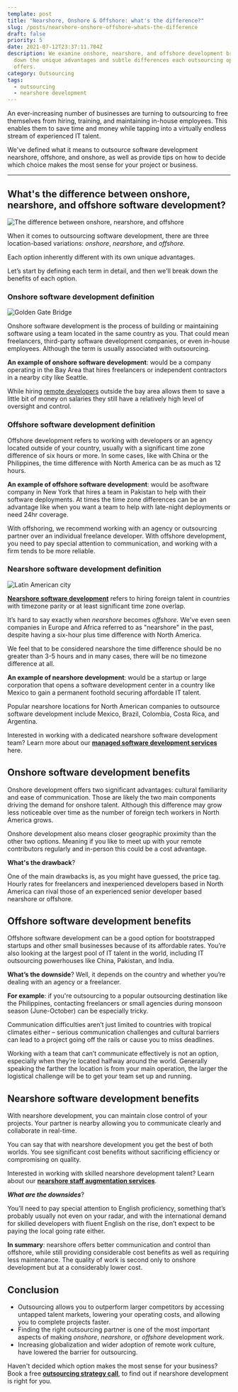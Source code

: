 ```yaml
---
template: post
title: "Nearshore, Onshore & Offshore: what's the difference?"
slug: /posts/nearshore-onshore-offshore-whats-the-difference
draft: false
priority: 5
date: 2021-07-12T23:37:11.704Z
description: We examine onshore, nearshore, and offshore development breaking
  down the unique advantages and subtle differences each outsourcing option
  offers.
category: Outsourcing
tags:
  - outsourcing
  - nearshore development
---
```

An ever-increasing number of businesses are turning to outsourcing to free themselves from hiring, training, and maintaining in-house employees. This enables them to save time and money while tapping into a virtually endless stream of experienced IT talent. 

We've defined what it means to outsource software development nearshore, offshore, and onshore, as well as provide tips on how to decide which choice makes the most sense for your project or business.

- - -

## What's the difference between onshore, nearshore, and offshore software development?

![The difference between onshore, nearshore, and offshore](/media/onshore-nearshore-offshore-outsourcing-1-.jpg)

When it comes to outsourcing software development, there are three location-based variations: *onshore*, *nearshore*, and *offshore.*

Each option inherently different with its own unique advantages.

Let’s start by defining each term in detail, and then we'll break down the benefits of each option.

### Onshore software development definition

![Golden Gate Bridge](/media/outsourcing-software-development-onshore2-1-.jpg)

Onshore software development is the process of building or maintaining software using a team located in the same country as you. That could mean freelancers, third-party software development companies, or even in-house employees. Although the term is usually associated with outsourcing.

**An example of onshore software development**: would be a company operating in the Bay Area that hires freelancers or independent contractors in a nearby city like Seattle.

While hiring [remote developers](https://www.bluecoding.com/post/advantages-of-hiring-remote-programmers) outside the bay area allows them to save a little bit of money on salaries they still have a relatively high level of oversight and control.

### Offshore software development definition

Offshore development refers to working with developers or an agency located outside of your country, usually with a significant time zone difference of six hours or more. In some cases, like with China or the Philippines, the time difference with North America can be as much as 12 hours.

**An example of offshore software development**: would be asoftware company in New York that hires a team in Pakistan to help with their software deployments. At times the time zone differences can be an advantage like when you want a team to help with late-night deployments or need 24hr coverage.

With offshoring, we recommend working with an agency or outsourcing partner over an individual freelance developer. With offshore development, you need to pay special attention to communication, and working with a firm tends to be more reliable.

### Nearshore software development definition

![Latin American city](/media/nearshore-outsourcing-software-development.jpg)

**[Nearshore software development](https://www.bluecoding.com/nearshore-software-development-services)** refers to hiring foreign talent in countries with timezone parity or at least significant time zone overlap.

It’s hard to say exactly when *nearshore* becomes *offshore.* We've even seen companies in Europe and Africa referred to as "nearshore" in the past, despite having a six-hour plus time difference with North America.

We feel that to be considered nearshore the time difference should be no greater than 3-5 hours and in many cases, there will be no timezone difference at all.

**An example of nearshore development**: would be a startup or large corporation that opens a software development center in a country like Mexico to gain a permanent foothold securing affordable IT talent.

Popular nearshore locations for North American companies to outsource software development include Mexico, Brazil, Colombia, Costa Rica, and Argentina.

Interested in working with a dedicated nearshore software development team? Learn more about our **[managed software development services](https://www.bluecoding.com/managed-software-development-services)** here.

## Onshore software development benefits

Onshore development offers two significant advantages: cultural familiarity and ease of communication. Those are likely the two main components driving the demand for onshore talent. Although this difference may grow less noticeable over time as the number of foreign tech workers in North America grows.

Onshore development also means closer geographic proximity than the other two options. Meaning if you like to meet up with your remote contributors regularly and in-person this could be a cost advantage.

**What's the drawback**?

One of the main drawbacks is, as you might have guessed, the price tag. Hourly rates for freelancers and inexperienced developers based in North America can rival those of an experienced senior developer based nearshore or offshore.

## Offshore software development benefits

Offshore software development can be a good option for bootstrapped startups and other small businesses because of its affordable rates. You’re also looking at the largest pool of IT talent in the world, including IT outsourcing powerhouses like China, Pakistan, and India.

**What’s the downside**? Well, it depends on the country and whether you’re dealing with an agency or a freelancer.

**For example**: if you're outsourcing to a popular outsourcing destination like the Philippines, contacting freelancers or small agencies during monsoon season (June-October) can be especially tricky.

Communication difficulties aren’t just limited to countries with tropical climates either – serious communication challenges and cultural barriers can lead to a project going off the rails or cause you to miss deadlines.

Working with a team that can’t communicate effectively is not an option, especially when they’re located halfway around the world. Generally speaking the farther the location is from your main operation, the larger the logistical challenge will be to get your team set up and running.

## Nearshore software development benefits

With nearshore development, you can maintain close control of your projects. Your partner is nearby allowing you to communicate clearly and collaborate in real-time.

You can say that with nearshore development you get the best of both worlds. You see significant cost benefits without sacrificing efficiency or compromising on quality.

Interested in working with skilled nearshore development talent? Learn about our **[nearshore staff augmentation services](https://www.bluecoding.com/nearshore-staff-augmentation-services)**.

***What are the downsides***?

You’ll need to pay special attention to English proficiency, something that’s probably usually not even on your radar, and with the international demand for skilled developers with fluent English on the rise, don’t expect to be paying the local going rate either.

**In summary**: nearshore offers better communication and control than offshore, while still providing considerable cost benefits as well as requiring less maintenance. The quality of work is second only to onshore development but at a considerably lower cost.

## Conclusion

* Outsourcing allows you to outperform larger competitors by accessing untapped talent markets, lowering your operating costs, and allowing you to complete projects faster.
* Finding the right outsourcing partner is one of the most important aspects of making *onshore*, *nearshore*, or *offshore* development work.
* Increasing globalization and wider adoption of remote work culture, have lowered the barrier for outsourcing.

Haven't decided which option makes the most sense for your business? Book a free **[outsourcing strategy call](https://www.bluecoding.com/contact-us)**, to find out if nearshore development is right for you.
